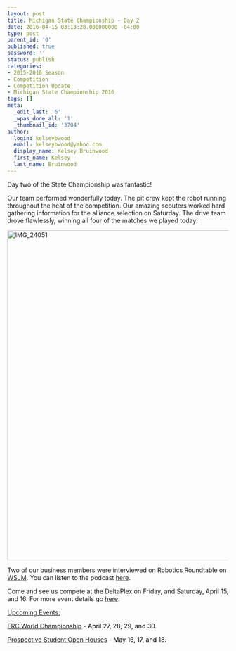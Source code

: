 ```yaml
---
layout: post
title: Michigan State Championship - Day 2
date: 2016-04-15 03:13:28.000000000 -04:00
type: post
parent_id: '0'
published: true
password: ''
status: publish
categories:
- 2015-2016 Season
- Competition
- Competition Update
- Michigan State Championship 2016
tags: []
meta:
  _edit_last: '6'
  _wpas_done_all: '1'
  _thumbnail_id: '3704'
author:
  login: kelseybwood
  email: kelseybwood@yahoo.com
  display_name: Kelsey Bruinwood
  first_name: Kelsey
  last_name: Bruinwood
---
```

<p><span style="font-weight: 400;">Day two of the State Championship was fantastic!</span></p>
<p><span style="font-weight: 400;">Our team performed wonderfully today. The pit crew kept the robot running throughout the heat of the competition. Our amazing scouters worked hard gathering information for the alliance selection on Saturday. The drive team drove flawlessly, winning all four of the matches we played today!</span></p>
<p><a href="http://strykeforce.org/wp-content/uploads/2016/04/IMG_24051.jpg" rel="attachment wp-att-3702"><img class="aligncenter size-large wp-image-3702" src="{{ site.baseurl }}/assets/images/IMG_24051-1024x768.jpg" alt="IMG_24051" width="1000" height="750" /></a></p>
<p>Two of our business members were interviewed on Robotics Roundtable on <a href="http://www.wsjm.com/" target="_blank">WSJM</a>. You can listen to the podcast <a href="https://soundcloud.com/wsjm/robotics-roundtable-041416" target="_blank">here</a>.</p>
<p><span style="font-weight: 400;">Come and see us compete at the DeltaPlex on Friday, and Saturday, April 15, and 16. For more event details go <a href="http://firstinmichigan.org/FRC_2016/State_Championship/state_championship.html" target="_blank">here</a>.</span></p>
<p><span style="text-decoration: underline;"><span style="color: #3366ff; text-decoration: underline;"><a href="http://www.strykeforce.org/events" target="_blank">Upcoming Events:</a></span></span></p>
<p><span style="color: #000000;"><a href="http://strykeforce.org/events/event/frc-world-championship/" target="_blank">FRC World Championship</a> - April 27, 28, 29, and 30.</span></p>
<p><span style="color: #000000;"><a href="http://strykeforce.org/2016/03/26/open-house-announcement/" target="_blank">Prospective Student Open Houses</a> - May 16, 17, and 18.</span></p>
